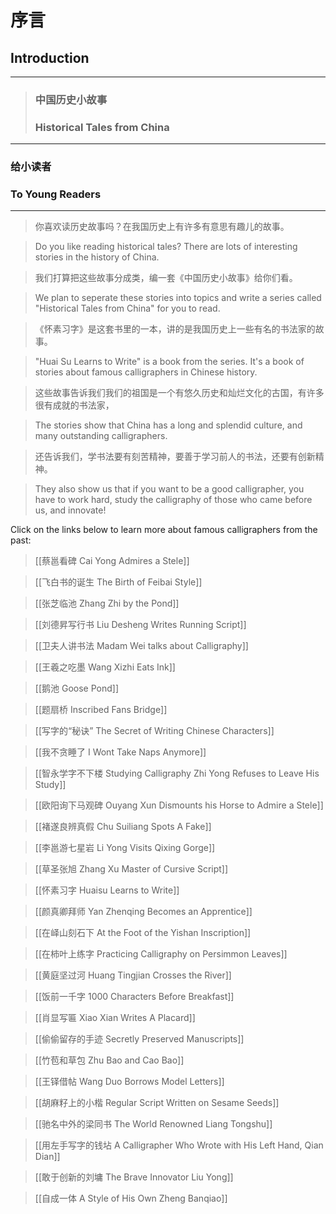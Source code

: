 # 序言
## Introduction

---

> ### 中国历史小故事
> ### Historical Tales from China

---

###  **给小读者**
###  **To Young Readers**

---

> 你喜欢读历史故事吗？在我国历史上有许多有意思有趣儿的故事。

> Do you like reading historical tales? There are lots of interesting stories in the history of China.

> 我们打算把这些故事分成类，编一套《中国历史小故事》给你们看。

> We plan to seperate these stories into topics and write a series called "Historical Tales from China" for you to read.

> 《怀素习字》是这套书里的一本，讲的是我国历史上一些有名的书法家的故事。

> "Huai Su Learns to Write" is a book from the series. It's a book of stories about famous calligraphers in Chinese history.

> 这些故事告诉我们我们的祖国是一个有悠久历史和灿烂文化的古国，有许多很有成就的书法家，

> The stories show that China has a long and splendid culture, and many outstanding calligraphers.

> 还告诉我们，学书法要有刻苦精神，要善于学习前人的书法，还要有创新精神。

> They also show us that if you want to be a good calligrapher, you have to work hard, study the calligraphy of those who came before us, and innovate!

Click on the links below to learn more about famous calligraphers from the past:

> [[蔡邕看碑 Cai Yong Admires a Stele]]

> [[飞白书的诞生 The Birth of Feibai Style]]

> [[张芝临池 Zhang Zhi by the Pond]]

> [[刘德昇写行书 Liu Desheng Writes Running Script]]

> [[卫夫人讲书法 Madam Wei talks about Calligraphy]]

> [[王羲之吃墨 Wang Xizhi Eats Ink]]

> [[鹅池 Goose Pond]]

> [[题扇桥 Inscribed Fans Bridge]]

> [[写字的“秘诀” The Secret of Writing Chinese Characters]]

>[[我不贪睡了 I Wont Take Naps Anymore]]

>[[智永学字不下楼 Studying Calligraphy Zhi Yong Refuses to Leave His Study]]

> [[欧阳询下马观碑 Ouyang Xun Dismounts his Horse to Admire a Stele]]

> [[褚遂良辨真假 Chu Suiliang Spots A Fake]]

> [[李邕游七星岩 Li Yong Visits Qixing Gorge]]

> [[草圣张旭 Zhang Xu Master of Cursive Script]]

> [[怀素习字 Huaisu Learns to Write]]

> [[颜真卿拜师 Yan Zhenqing Becomes an Apprentice]]

> [[在峄山刻石下 At the Foot of the Yishan Inscription]]

> [[在柿叶上练字 Practicing Calligraphy on Persimmon Leaves]]

> [[黄庭坚过河 Huang Tingjian Crosses the River]]

> [[饭前一千字 1000 Characters Before Breakfast]]

> [[肖显写匾 Xiao Xian Writes A Placard]]

> [[偷偷留存的手迹 Secretly Preserved Manuscripts]]

> [[竹苞和草包 Zhu Bao and Cao Bao]]

> [[王铎借帖 Wang Duo Borrows Model Letters]]

> [[胡麻籽上的小楷 Regular Script Written on Sesame Seeds]]

> [[驰名中外的梁同书 The World Renowned Liang Tongshu]]

> [[用左手写字的钱坫 A Calligrapher Who Wrote with His Left Hand, Qian Dian]]

> [[敢于创新的刘墉 The Brave Innovator Liu Yong]]

> [[自成一体 A Style of His Own Zheng Banqiao]]